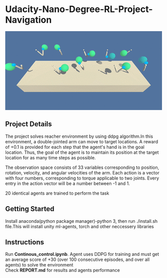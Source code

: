 # Udacity-Nano-Degree-RL-Project-Navigation

![](/images/reacher.gif)

## Project Details

The project solves reacher environment by using ddpg algorithm.In this environment, a double-jointed arm can move to target locations. A reward of +0.1 is provided for each step that the agent's hand is in the goal location. Thus, the goal of the agent is to maintain its position at the target location for as many time steps as possible.

The observation space consists of 33 variables corresponding to position, rotation, velocity, and angular velocities of the arm. Each action is a vector with four numbers, corresponding to torque applicable to two joints. Every entry in the action vector will be a number between -1 and 1.

20 identical agents are trained to perform the task

## Getting Started


Install anaconda(python package manager)-python 3, then run ./install.sh file.This will install unity ml-agents, torch and other neccessery libraries


## Instructions

Run **Continous_control.ipynb**. Agent uses DDPG for training and must get an average score of +30 (over 100 consecutive episodes, and over all agents) to solve the environment<br>
Check **REPORT.md** for results and agents performance
